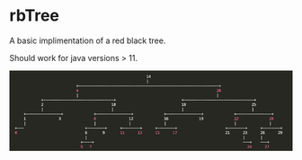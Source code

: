 # rbTree

A basic implimentation of a red black tree.

Should work for java versions > 11.

![alt text](https://github.com/sc-mitton/rbTree/blob/assets/tree.png)
